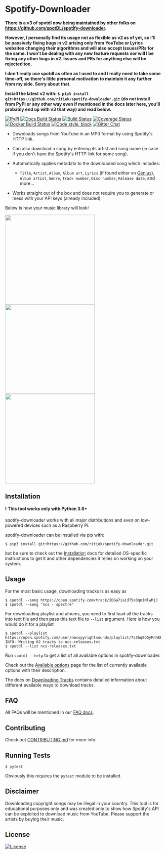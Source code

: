 # Spotify-Downloader

**There is a v3 of spotdl now being maintained by other folks on https://github.com/spotDL/spotify-downloader.**

**However, I personally find its usage not as flexible as v2 as of yet, so I'll be passively fixing bugs in v2
arising only from YouTube or Lyrics websites changing their algorithms and will also accept Issues/PRs for
the same. I won't be dealing with any new feature requests nor will I be fixing any other bugs in v2. Issues
and PRs for anything else will be rejected too.**

**I don't really use spotdl as often as I used to and I really need to take some time-off, so there's little personal
motivation to maintain it any further from my side. Sorry about that.**

**Install the latest v2 with: `$ pip3 install git+https://github.com/ritiek/spotify-downloader.git` (do not install
from PyPI or any other way even if mentioned in the docs later here, you'll probably end up with v3 that way) and read
below.**

[![PyPi](https://img.shields.io/pypi/v/spotdl.svg)](https://pypi.org/project/spotdl/2.2.2/)
[![Docs Build Status](https://readthedocs.org/projects/spotdl/badge/?version=v2.2.2)](https://spotdl.readthedocs.io/en/v2.2.2/)
[![Build Status](https://travis-ci.org/ritiek/spotify-downloader.svg?branch=master)](https://travis-ci.org/ritiek/spotify-downloader)
[![Coverage Status](https://codecov.io/gh/ritiek/spotify-downloader/branch/master/graph/badge.svg)](https://codecov.io/gh/ritiek/spotify-downloader)
[![Docker Build Status](https://img.shields.io/docker/build/ritiek/spotify-downloader.svg)](https://hub.docker.com/r/ritiek/spotify-downloader)
[![Code style: black](https://img.shields.io/badge/code%20style-black-000000.svg)](https://github.com/ambv/black)
[![Gitter Chat](https://badges.gitter.im/ritiek/spotify-downloader/Lobby.svg)](https://gitter.im/spotify-downloader/Lobby?utm_source=badge&utm_medium=badge&utm_campaign=pr-badge&utm_content=badge)

- Downloads songs from YouTube in an MP3 format by using Spotify's HTTP link.
- Can also download a song by entering its artist and song name (in case if you don't have the Spotify's HTTP link for some song).
- Automatically applies metadata to the downloaded song which includes:

  - `Title`, `Artist`, `Album`, `Album art`, `Lyrics` (if found either on [Genius](https://genius.com/)), `Album artist`, `Genre`, `Track number`, `Disc number`, `Release date`, and more...

- Works straight out of the box and does not require you to generate or mess with your API keys (already included).

Below is how your music library will look!

<img src="http://i.imgur.com/Gpch7JI.png" width="290"><img src="http://i.imgur.com/5vhk3HY.png" width="290"><img src="http://i.imgur.com/RDTCCST.png" width="290">

## Installation

❗️ **This tool works only with Python 3.6+**

spotify-downloader works with all major distributions and even on low-powered devices such as a Raspberry Pi.

spotify-downloader can be installed via pip with:
```console
$ pip3 install git+https://github.com/ritiek/spotify-downloader.git
```

but be sure to check out the [Installation](https://spotdl.readthedocs.io/en/v2.2.2/installation.html) docs
for detailed OS-specific instructions to get it and other dependencies it relies on working on your system.

## Usage

For the most basic usage, downloading tracks is as easy as

```console
$ spotdl --song https://open.spotify.com/track/2DGa7iaidT5s0qnINlwMjJ
$ spotdl --song "ncs - spectre"
```

For downloading playlist and albums, you need to first load all the tracks into text file and then pass
this text file to `--list` argument. Here is how you would do it for a playlist

```console
$ spotdl --playlist https://open.spotify.com/user/nocopyrightsounds/playlist/7sZbq8QGyMnhKPcLJvCUFD
INFO: Writing 62 tracks to ncs-releases.txt
$ spotdl --list ncs-releases.txt
```

Run `spotdl --help` to get a list of all available options in spotify-downloader.

Check out the [Available options](https://spotdl.readthedocs.io/en/v2.2.2/available-options.html)
page for the list of currently available options with their description.

The docs on [Downloading Tracks](https://spotdl.readthedocs.io/en/v2.2.2/download-tracks.html)
contains detailed information about different available ways to download tracks.

## FAQ

All FAQs will be mentioned in our [FAQ docs](https://spotdl.readthedocs.io/en/v2.2.2/faq.html).

## Contributing

Check out [CONTRIBUTING.md](CONTRIBUTING.md) for more info.

## Running Tests

```console
$ pytest
```

Obviously this requires the `pytest` module to be installed.

## Disclaimer

Downloading copyright songs may be illegal in your country.
This tool is for educational purposes only and was created only to show
how Spotify's API can be exploited to download music from YouTube.
Please support the artists by buying their music.

## License

[![License](https://img.shields.io/github/license/ritiek/spotify-downloader.svg)](https://github.com/ritiek/spotify-downloader/blob/master/LICENSE)
